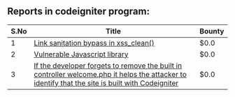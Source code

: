 ## Reports in codeigniter program:
| S.No | Title | Bounty |
| ---- | ----- | ------ |
| 1 | [Link sanitation bypass in xss_clean() ](https://hackerone.com/reports/171670) | $0.0 |
| 2 | [Vulnerable Javascript library](https://hackerone.com/reports/196833) | $0.0 |
| 3 | [If the developer forgets to remove the built in controller welcome.php it helps the attacker to identify that the site is built with Codeigniter](https://hackerone.com/reports/278225) | $0.0 |